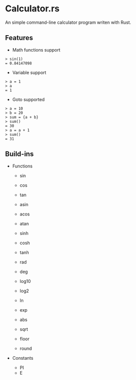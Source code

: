 # Calculator.rs

An simple command-line calculator program writen with Rust.

## Features

- Math functions support

```text
> sin(1) 
= 0.84147098
```

- Variable support

```text
> a = 1
> a
= 1
```

- Goto supported

```text
> a = 10
> b = 20
> sum = {a + b}
> sum()
= 30
> a = a + 1
> sum()
= 31
```

## Build-ins

- Functions
  - sin
  - cos
  - tan
  - asin
  - acos
  - atan
  - sinh
  - cosh
  - tanh

  - rad
  - deg

  - log10
  - log2
  - ln
  - exp

  - abs
  - sqrt
  - floor
  - round

- Constants
  - PI
  - E
